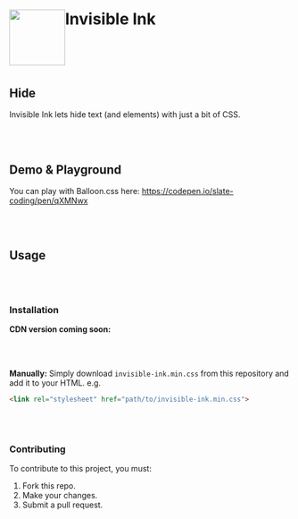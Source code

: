<div><img src="https://raw.githubusercontent.com/SlateCoding/Invisible-Ink/master/logo/so-icon.png" width="100" height="100" style="float:left;" /><h1>Invisible Ink<h1></div>

<br />
<br />

## Hide
Invisible Ink lets hide text (and elements) with just a bit of CSS.

<br />
<br />

## Demo & Playground

You can play with Balloon.css here: https://codepen.io/slate-coding/pen/qXMNwx


<br />
<br />

## Usage

<br />
<br />

### Installation

**CDN version coming soon:**

<br />
<br />

**Manually:**
Simply download `invisible-ink.min.css` from this repository and add it to your HTML. e.g.

```html
<link rel="stylesheet" href="path/to/invisible-ink.min.css">
```

<br />
<br />


### Contributing
To contribute to this project, you must:

1. Fork this repo.
2. Make your changes.
3. Submit a pull request.

